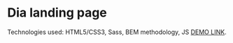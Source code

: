 # Dia landing page
  Technologies used:  HTML5/CSS3, Sass, BEM methodology, JS
  [DEMO LINK](https://nazardovhanchuk.github.io/layout_dia/).

